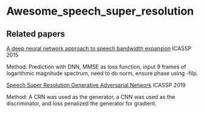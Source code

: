 # Awesome_speech_super_resolution
## Related papers
<!--  -->
[A deep neural network approach to speech bandwidth expansion](https://ieeexplore.ieee.org/abstract/document/7178801/)  ICASSP 2015

Method: Prediction with DNN, MMSE as loss function, input 9 frames of logarithmic magnitude spectrum, need to do norm, ensure phase using -filp.
<!--  -->
[Speech Super Resolution Generative Adversarial Network](https://ieeexplore.ieee.org/document/8682215) ICASSP 2019

Method: A CRN was used as the generator, a CNN was used as the discriminator, and loss penalized the generator for gradient.
<!--  -->